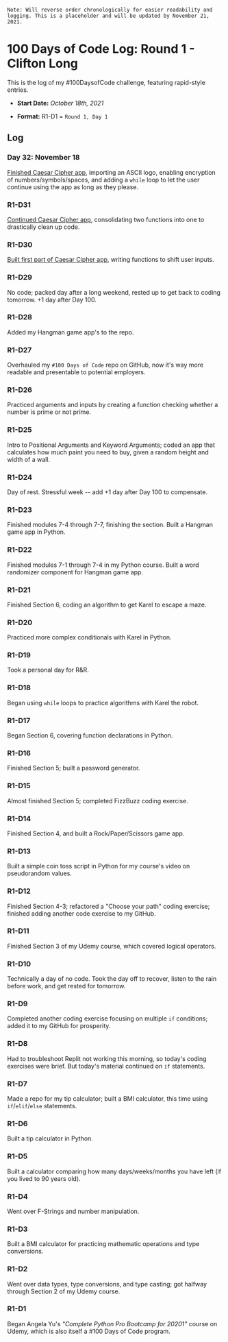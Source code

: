 `Note: Will reverse order chronologically for easier readability and logging. This is a placeholder and will be updated by November 21, 2021.`

# 100 Days of Code Log: Round 1 - Clifton Long
This is the log of my #100DaysofCode challenge, featuring rapid-style entries.

* **Start Date:** *October 18th, 2021*

* **Format:** R1-D1 = `Round 1, Day 1`

## Log

### Day 32: November 18
[Finished Caesar Cipher app](https://replit.com/@Clifton893/caesar-cipher-4-start#main.py), importing an ASCII logo, enabling encryption of numbers/symbols/spaces, and adding a `while` loop to let the user continue using the app as long as they please.

### R1-D31
[Continued Caesar Cipher app](https://replit.com/@Clifton893/caesar-cipher-3-start#main.py), consolidating two functions into one to drastically clean up code.

### R1-D30
[Built first part of Caesar Cipher app](https://replit.com/@Clifton893/caesar-cipher-1-start#main.py), writing functions to shift user inputs.

### R1-D29
No code; packed day after a long weekend, rested up to get back to coding tomorrow. +1 day after Day 100.

### R1-D28
Added my Hangman game app's to the repo.

### R1-D27
Overhauled my `#100 Days of Code` repo on GitHub, now it's way more readable and presentable to potential employers.

### R1-D26
Practiced arguments and inputs by creating a function checking whether a number is prime or not prime.

### R1-D25
Intro to Positional Arguments and Keyword Arguments; coded an app that calculates how much paint you need to buy, given a random height and width of a wall. 

### R1-D24
Day of rest. Stressful week -- add +1 day after Day 100 to compensate. 

### R1-D23
Finished modules 7-4 through 7-7, finishing the section. Built a Hangman game app in Python. 

### R1-D22
Finished modules 7-1 through 7-4 in my Python course. Built a word randomizer component for Hangman game app. 

### R1-D21
Finished Section 6, coding an algorithm to get Karel to escape a maze. 

### R1-D20
Practiced more complex conditionals with Karel in Python. 

### R1-D19
Took a personal day for R&R. 

### R1-D18
Began using `while` loops to practice algorithms with Karel the robot. 

### R1-D17
Began Section 6, covering function declarations in Python. 

### R1-D16
Finished Section 5; built a password generator. 

### R1-D15
Almost finished Section 5; completed FizzBuzz coding exercise. 

### R1-D14
Finished Section 4, and built a Rock/Paper/Scissors game app. 

### R1-D13
Built a simple coin toss script in Python for my course's video on pseudorandom values. 

### R1-D12
Finished Section 4-3; refactored a "Choose your path" coding exercise; finished adding another code exercise to my GitHub. 

### R1-D11
Finished Section 3 of my Udemy course, which covered logical operators. 

### R1-D10
Technically a day of no code. Took the day off to recover, listen to the rain before work, and get rested for tomorrow. 

### R1-D9
Completed another coding exercise focusing on multiple `if` conditions; added it to my GitHub for prosperity. 

### R1-D8
Had to troubleshoot Replit not working this morning, so today's coding exercises were brief. But today's material continued on `if` statements. 

### R1-D7
Made a repo for my tip calculator; built a BMI calculator, this time using `if`/`elif`/`else` statements. 

### R1-D6
Built a tip calculator in Python. 

### R1-D5
Built a calculator comparing how many days/weeks/months you have left (if you lived to 90 years old). 

### R1-D4
Went over F-Strings and number manipulation. 

### R1-D3
Built a BMI calculator for practicing mathematic operations and type conversions. 

### R1-D2
Went over data types, type conversions, and type casting; got halfway through Section 2 of my Udemy course. 

### R1-D1
Began Angela Yu's *"Complete Python Pro Bootcamp for 20201"* course on Udemy, which is also itself a #100 Days of Code program. 
